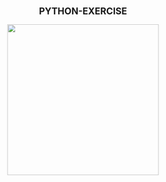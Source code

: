 <div align="center">
 <h2>PYTHON-EXERCISE</h2>
</div>

<div align="center">
<img src="https://github.com/caiocrf/python-Exercise/assets/104791688/fa5f3f16-6c6e-4146-a4e1-edd1ec953abe" width="350px">
</div>
